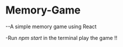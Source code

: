 # Memory-Game
--A simple memory game using React

-Run *npm start* in the terminal play the game !!
